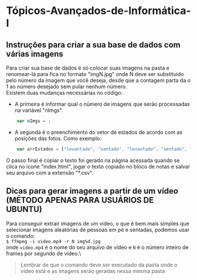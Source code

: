 # Tópicos-Avançados-de-Informática-I

## Instruções para criar a sua base de dados com várias imagens

Para criar sua base de dados é só colocar suas imagens na pasta e renomear-lá para fica no formato "imgN.jpg" onde N deve ser substituido pelo número da imagem que você deseja, desde que a contagem parta da o 1 ao número desejado sem pular nenhum número.\
Existem duas mudanças necessárias no código:
* A primeira é informar qual o número de imagens que serão processadas na variável "nImgs".
```javascript
    var nImgs = ;
```
* A segunda é o preenchimento do vetor de estados de acordo com as posições das fotos. Como exemplo:
```javascript
    var arrEstados = ["levantado", "sentado", "levantado", "sentado", "sentado"];
```
O passo final é copiar o texto foi gerado na página acessada quando se clica no icone "index.html", jogar o texto copiado no bloco de notas e salvar seu arquivo com a extensão "*.csv".

## Dicas para gerar imagens a partir de um vídeo (**MÉTODO APENAS PARA USUÁRIOS DE UBUNTU**)

Para conseguir extrair imagens de um video, o que é bem mais simples que selecionar imagens aleatórias de pessoas em pé e sentadas, podemos usar o comando:\
`$ ffmpeg -i video.mp4 -r N img%d.jpg`\
onde `video.mp4` é o nome do seu arquivo de vídeo e `N` é o número inteiro de frames por segundo de vídeo.\
> Lembrar de que o comando deve ser executado da pasta onde o vídeo está e as imagens serão geradas nessa mesma pasta
